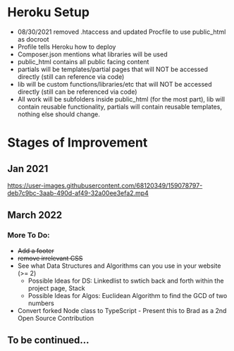 # Heroku Setup

- 08/30/2021 removed .htaccess and updated Procfile to use public_html as docroot
- Profile tells Heroku how to deploy
- Composer.json mentions what libraries will be used 
- public_html contains all public facing content
- partials will be templates/partial pages that will NOT be accessed directly (still can reference via code)
- lib will be custom functions/libraries/etc that will NOT be accessed directly (still can be referenced via code)
- All work will be subfolders inside public_html (for the most part), lib will contain reusable functionality, partials will contain reusable templates, nothing else should change.

# Stages of Improvement 
## Jan 2021
https://user-images.githubusercontent.com/68120349/159078797-deb7c9bc-3aab-490d-af49-32a00ee3efa2.mp4
## March 2022 
### More To Do: 
- ~~Add a footer~~
- ~~remove irrelevant CSS~~ 
- See what Data Structures and Algorithms can you use in your website (>= 2)
  - Possible Ideas for DS: Linkedlist to swtich back and forth within the project page, Stack
  - Possible Ideas for Algos: Euclidean Algorithm to find the GCD of two numbers
- Convert forked Node class to TypeScript - Present this to Brad as a 2nd Open Source Contribution
## To be continued... 
